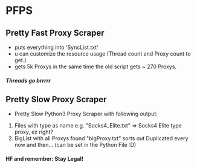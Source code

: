 # PFPS
## Pretty Fast Proxy Scraper
- puts everything into 'SyncList.txt'
- u can customize the resource usage (Thread count and Proxy count to get.)
- gets 5k Proxys in the same time the old script gets ~ 270 Proxys.

##### Threads go brrrrr

## Pretty Slow Proxy Scraper
- Pretty Slow Python3 Proxy Scraper with following output:
 
1. Files with type as name e.g. "Socks4_Elite.txt" => Socks4 Elite type proxy, ez right?
2. BigList with all Proxys found "bigProxy.txt" sorts out Duplicated every now and then... (can be set in the Python File :D)

#### HF and remember: Stay Legal!

